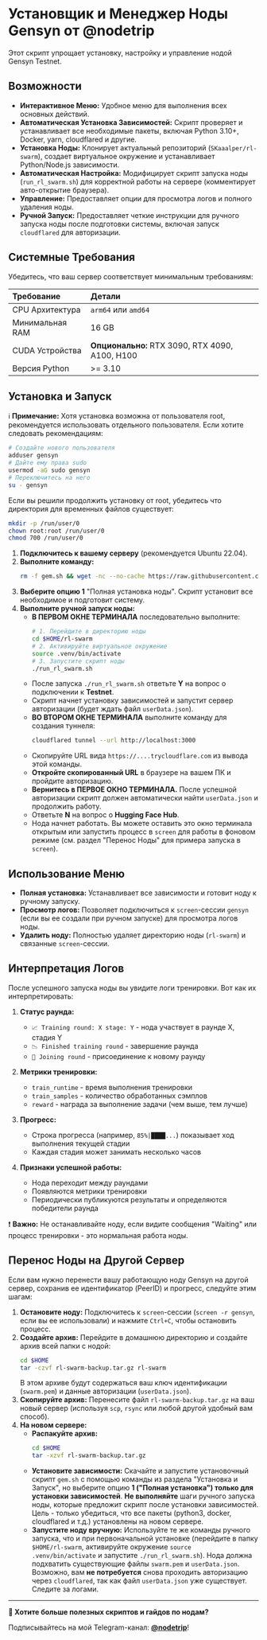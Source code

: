 # Установщик и Менеджер Ноды Gensyn от @nodetrip

Этот скрипт упрощает установку, настройку и управление нодой Gensyn Testnet.

## Возможности

*   **Интерактивное Меню:** Удобное меню для выполнения всех основных действий.
*   **Автоматическая Установка Зависимостей:** Скрипт проверяет и устанавливает все необходимые пакеты, включая Python 3.10+, Docker, yarn, cloudflared и другие.
*   **Установка Ноды:** Клонирует актуальный репозиторий (`SKaaalper/rl-swarm`), создает виртуальное окружение и устанавливает Python/Node.js зависимости.
*   **Автоматическая Настройка:** Модифицирует скрипт запуска ноды (`run_rl_swarm.sh`) для корректной работы на сервере (комментирует авто-открытие браузера).
*   **Управление:** Предоставляет опции для просмотра логов и полного удаления ноды.
*   **Ручной Запуск:** Предоставляет четкие инструкции для ручного запуска ноды после подготовки системы, включая запуск `cloudflared` для авторизации.

## Системные Требования

Убедитесь, что ваш сервер соответствует минимальным требованиям:

| Требование        | Детали                                      |
| :--------------- | :------------------------------------------ |
| CPU Архитектура  | `arm64` или `amd64`                         |
| Минимальная RAM  | 16 GB                                       |
| CUDA Устройства  | **Опционально:** RTX 3090, RTX 4090, A100, H100 |
| Версия Python    | >= 3.10                                     |

## Установка и Запуск

ℹ️ **Примечание:** Хотя установка возможна от пользователя root, рекомендуется использовать отдельного пользователя. Если хотите следовать рекомендациям:
```bash
# Создайте нового пользователя
adduser gensyn
# Дайте ему права sudo
usermod -aG sudo gensyn
# Переключитесь на него
su - gensyn
```

Если вы решили продолжить установку от root, убедитесь что директория для временных файлов существует:
```bash
mkdir -p /run/user/0
chown root:root /run/user/0
chmod 700 /run/user/0
```

1.  **Подключитесь к вашему серверу** (рекомендуется Ubuntu 22.04).
2.  **Выполните команду:**
    ```bash
    rm -f gem.sh && wget -nc --no-cache https://raw.githubusercontent.com/node-trip/GenSyn-Node/refs/heads/main/gem.sh && chmod +x gem.sh && ./gem.sh
    ```
3.  **Выберите опцию 1** "Полная установка ноды". Скрипт установит все необходимое и подготовит систему.
4.  **Выполните ручной запуск ноды:**
    *   **В ПЕРВОМ ОКНЕ ТЕРМИНАЛА** последовательно выполните:
        ```bash
        # 1. Перейдите в директорию ноды
        cd $HOME/rl-swarm
        # 2. Активируйте виртуальное окружение
        source .venv/bin/activate
        # 3. Запустите скрипт ноды
        ./run_rl_swarm.sh 
        ```
    *   После запуска `./run_rl_swarm.sh` ответьте **Y** на вопрос о подключении к **Testnet**.
    *   Скрипт начнет установку зависимостей и запустит сервер авторизации (будет ждать файл `userData.json`).
    *   **ВО ВТОРОМ ОКНЕ ТЕРМИНАЛА** выполните команду для создания туннеля:
        ```bash
        cloudflared tunnel --url http://localhost:3000
        ```
    *   Скопируйте URL вида `https://....trycloudflare.com` из вывода этой команды.
    *   **Откройте скопированный URL** в браузере на вашем ПК и пройдите авторизацию.
    *   **Вернитесь в ПЕРВОЕ ОКНО ТЕРМИНАЛА.** После успешной авторизации скрипт должен автоматически найти `userData.json` и продолжить работу.
    *   Ответьте **N** на вопрос о **Hugging Face Hub**.
    *   Нода начнет работать. Вы можете оставить это окно терминала открытым или запустить процесс в `screen` для работы в фоновом режиме (см. раздел "Перенос Ноды" для примера запуска в `screen`).

## Использование Меню

*   **Полная установка:** Устанавливает все зависимости и готовит ноду к ручному запуску.
*   **Просмотр логов:** Позволяет подключиться к `screen`-сессии `gensyn` (если вы ее создали при ручном запуске) для просмотра логов ноды.
*   **Удалить ноду:** Полностью удаляет директорию ноды (`rl-swarm`) и связанные `screen`-сессии.

## Интерпретация Логов

После успешного запуска ноды вы увидите логи тренировки. Вот как их интерпретировать:

1. **Статус раунда:**
   * `📈 Training round: X stage: Y` - нода участвует в раунде X, стадия Y
   * `📉 Finished training round` - завершение раунда
   * `🐝 Joining round` - присоединение к новому раунду

2. **Метрики тренировки:**
   * `train_runtime` - время выполнения тренировки
   * `train_samples` - количество обработанных сэмплов
   * `reward` - награда за выполнение задачи (чем выше, тем лучше)

3. **Прогресс:**
   * Строка прогресса (например, `85%|████...`) показывает ход выполнения текущей стадии
   * Каждая стадия может занимать несколько часов

4. **Признаки успешной работы:**
   * Нода переходит между раундами
   * Появляются метрики тренировки
   * Периодически публикуются результаты и определяются победители раунда

❗️ **Важно:** Не останавливайте ноду, если видите сообщения "Waiting" или процесс тренировки - это нормальная работа ноды.

## Перенос Ноды на Другой Сервер

Если вам нужно перенести вашу работающую ноду Gensyn на другой сервер, сохранив ее идентификатор (PeerID) и прогресс, следуйте этим шагам:

1.  **Остановите ноду:** Подключитесь к `screen`-сессии (`screen -r gensyn`, если вы ее использовали) и нажмите `Ctrl+C`, чтобы остановить процесс.
2.  **Создайте архив:** Перейдите в домашнюю директорию и создайте архив всей папки с нодой:
    ```bash
    cd $HOME
    tar -czvf rl-swarm-backup.tar.gz rl-swarm
    ```
    В этом архиве будут содержаться ваш ключ идентификации (`swarm.pem`) и данные авторизации (`userData.json`).
3.  **Скопируйте архив:** Перенесите файл `rl-swarm-backup.tar.gz` на ваш новый сервер (используя `scp`, `rsync` или любой другой удобный вам способ).
4.  **На новом сервере:**
    *   **Распакуйте архив:**
        ```bash
        cd $HOME
        tar -xzvf rl-swarm-backup.tar.gz
        ```
    *   **Установите зависимости:** Скачайте и запустите установочный скрипт `gem.sh` с помощью команды из раздела "Установка и Запуск", но выберите опцию **1 ("Полная установка") только для установки зависимостей**. **Не выполняйте** шаги ручного запуска ноды, которые предложит скрипт после установки зависимостей. Цель - только убедиться, что все пакеты (python3, docker, cloudflared и т.д.) установлены на новом сервере.
    *   **Запустите ноду вручную:** Используйте те же команды ручного запуска, что и при первоначальной установке (перейдите в папку `$HOME/rl-swarm`, активируйте окружение `source .venv/bin/activate` и запустите `./run_rl_swarm.sh`). Нода должна подхватить существующие файлы `swarm.pem` и `userData.json`. Возможно, вам **не потребуется** снова проходить авторизацию через `cloudflared`, так как файл `userData.json` уже существует. Следите за логами.

---

**🚀 Хотите больше полезных скриптов и гайдов по нодам?**

Подписывайтесь на мой Telegram-канал: **[@nodetrip](https://t.me/nodetrip)**!

